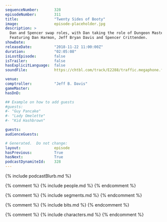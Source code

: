 ```yaml
---
sequenceNumber:       328
episodeNumber:        311
title:                "Twenty Sides of Booty"
image:                episode-placeholder.jpg
description: >
  Dan and Spencer swap roles, with Dan taking the role of Dungeon Master. Spencer auto-tunes himself, becoming a robot from a magical land. Jeff immerses himself in a Vietnam era character.
  Featuring Dan Harmon, Jeff Bryan Davis and Spencer Crittenden.
showDate:             
releaseDate:          "2018-11-22 11:00:00Z"
duration:             "02:05:08"
isLostEpisode:        false
isTrailer:            false
hasExplicitLanguage:  false
soundFile:            https://chtbl.com/track/E2288/traffic.megaphone.fm/STA3167373224.mp3?updated=1596582516

venue:                
comptroller:          "Jeff B. Davis"
gameMaster:           
hasDnD:               

## Example on how to add guests
#guests:
#- "Guy Pancake"
#- "Lady Omelette"
#- "Kid Hashbrown"

guests:
audienceGuests:

# Generated.  Do not change:
layout:               episode
hasPrevious:          True
hasNext:              True
podcastDynamiteId:    328
---
```


{% include podcastBlurb.md %}

{% comment %}
{% include people.md %}
{% endcomment %}

{% comment %}
{% include segments.md %}
{% endcomment %}

{% comment %}
{% include bits.md %}
{% endcomment %}

{% comment %}
{% include characters.md %}
{% endcomment %}
